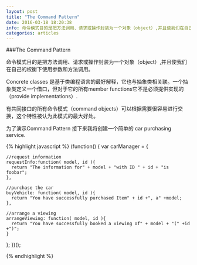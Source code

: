 ```yaml
---
layout: post
title: "The Command Pattern"
date: 2016-03-18 18:20:38
info: 命令模式目的是把方法调用、请求或操作封装为一个对象（object）,并且使我们在自己的权衡下使用参数和方法调用。
categories: articles
---
```


###The Command Pattern

命令模式目的是把方法调用、请求或操作封装为一个对象（object）,并且使我们在自己的权衡下使用参数和方法调用。

Concrete classes 是基于类编程语言的最好解释，它也与抽象类相关联。一个抽象类定义一个借口，但对于它的所有member functions它不是必须提供实现的（provide implementations）.

有共同接口的所有命令模式（command objects）可以根据需要很容易进行交换，这个特性被认为此模式的最大好处。

为了演示Command Pattern 接下来我将创建一个简单的 car purchasing service.

{% highlight javascript %}
(function() {
  var carManager = {

    //request information
    requestInfo:function( model, id ){
      return "The information for" + model + "with ID " + id + "is foobar";
    },

    //purchase the car
    buyVehicle: function( model, id ){
      return "You have successfully purchased Item" + id +", a" +model;
    },

    //arrange a viewing
    arrangeViewing: function( model, id ){
      return "You have successfully booked a viewing of" + model + "(" +id +")";
    }
  };
})();

{% endhighlight %}
